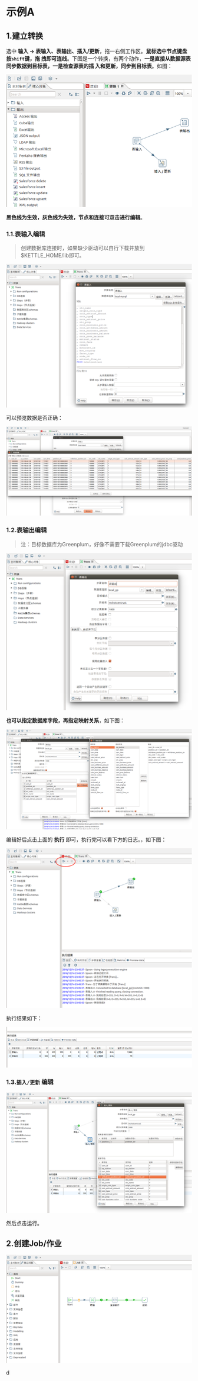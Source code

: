 示例A
================================================================================
## 1.建立转换
选中 **输入 -> 表输入、表输出、插入/更新**，拖一右侧工作区。**鼠标选中节点键盘按`shift`键，拖
拽即可连线**。下图是一个转换，有两个动作，**一是直接从数据源表同步数据到目标表，一是检查源表的插
入和更新，同步到目标表**。如图：

![建立转换1](img/7.png)

**黑色线为生效，灰色线为失效，节点和连接可双击进行编辑**。

### 1.1.表输入编辑
> 创建数据库连接时，如果缺少驱动可以自行下载并放到$KETTLE_HOME/lib即可。

![表输入](img/8.png)

可以预览数据是否正确：

![预览数据](img/9.png)

### 1.2.表输出编辑
> 注：目标数据库为Greenplum，好像不需要下载Greenplum的jdbc驱动

![表输出1](img/10.png)

**也可以指定数据库字段，再指定映射关系**，如下图：

![表输出2](img/11.png)

编辑好后点击上面的 **执行** 即可，执行完可以看下方的日志。，如下图：

![执行](img/12.png)

执行结果如下：

![执行结果](img/13.png)

### 1.3.`插入/更新` 编辑

![插入与更新](img/14.png)

然后点击运行。

## 2.创建Job/作业

![创建Job](img/15.png)














































d
